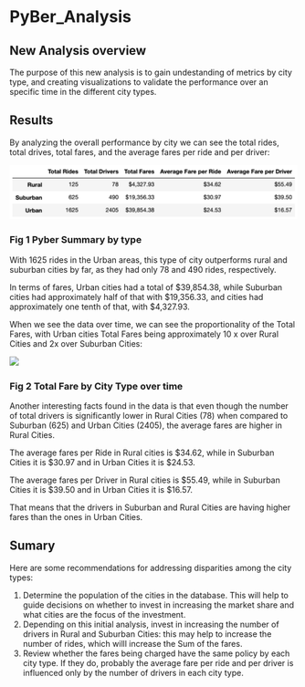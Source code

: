 # PyBer_Analysis


## New Analysis overview

The purpose of this new analysis is to gain undestanding of metrics by city type, and creating visualizations to validate the performance over an specific time in the different city types.

## Results

By analyzing the overall performance by city we can see the total rides, total drives, total fares, and the average fares per ride and per driver:

![](analysis/Pyber_summary_by_type.png)
### Fig 1 Pyber Summary by type

With 1625 rides in the Urban areas, this type of city outperforms rural and suburban cities by far, as they had  only 78 and 490 rides, respectively.

In terms of fares, Urban cities had a total of $39,854.38, while Suburban cities had approximately half of that with $19,356.33, and cities had approximately one tenth of that, with $4,327.93.

When we see the data over time, we can see the proportionality of the Total Fares, with Urban cities Total Fares being approximately 10 x over Rural Cities and 2x over Suburban Cities:

![](analysis/Pyber_fare_summary)
### Fig 2 Total Fare by City Type over time

Another interesting facts found in the data is that even though the number of total drivers is significantly lower in Rural Cities (78) when compared to Suburban (625) and Urban Cities (2405), the average fares are higher in Rural Cities.

The average fares per Ride in Rural cities is $34.62, while in Suburban Cities it is $30.97 and in Urban Cities it is $24.53.

The average fares per Driver in Rural cities is $55.49, while in Suburban Cities it is $39.50 and in Urban Cities it is $16.57.

That means that the drivers in Suburban and Rural Cities are having higher fares than the ones in Urban Cities.


## Sumary

Here are some recommendations for addressing disparities among the city types:

1. Determine the population of the cities in the database. This will help to guide decisions on whether to invest in increasing the market share and what cities are the focus of the investment.
2. Depending on this initial analysis, invest in increasing the number of drivers in Rural and Suburban Cities: this may help to increase the number of rides, which willl increase the Sum of the fares.
3. Review whether the fares being charged have the same policy by each city type. If they do, probably the average fare per ride and per driver is influenced only by the number of drivers in each city type.